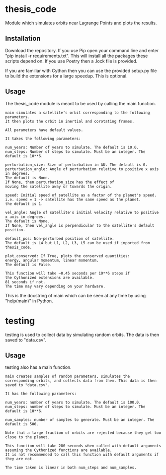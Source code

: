 # thesis_code

Module which simulates orbits near Lagrange Points and plots the results.

## Installation

Download the repository.
If you use Pip open your command line and enter "pip install -r requirements.txt". This will install all the packages these scripts depend on. If you use Poetry then a .lock file is provided.

If you are familiar with Cython then you can use the provided setup.py file to build the extensions for a large speedup. This is optional.

## Usage

The thesis_code module is meant to be used by calling the main function.

```
main simulates a satellite's orbit corresponding to the following parameters.
It then plots the orbit in inertial and corotating frames.

All parameters have default values.

It takes the following parameters:

num_years: Number of years to simulate. The default is 10.0.
num_steps: Number of steps to simulate. Must be an integer. The default is 10**6.

perturbation_size: Size of perturbation in AU. The default is 0.
perturbation_angle: Angle of perturbation relative to positive x axis in degrees.
The default is None.
If None, then perturbation_size has the effect of
moving the satellite away or towards the origin.

speed: Initial speed of satellite as a factor of the planet's speed.
i.e. speed = 1 -> satellite has the same speed as the planet.
the default is 1.

vel_angle: Angle of satellite's initial velocity relative to positive x axis in degrees.
The default is None.
If None, then vel_angle is perpendicular to the satellite's default position.

default_pos: Non-perturbed position of satellite.
The default is L4 but L1, L2, L3, L5 can be used if imported from thesis_code.

plot_conserved: If True, plots the conserved quantities:
energy, angular momentum, linear momentum.
The default is False.

This function will take ~0.45 seconds per 10**6 steps if
the Cythonized extensions are available.
81 seconds if not.
The time may vary depending on your hardware.
```

This is the docstring of main which can be seen at any time by using "help(main)" in Python.

# testing

testing is used to collect data by simulating random orbits. The data is then saved to "data.csv".

## Usage

testing also has a main function.

```
main creates samples of random parameters, simulates the
corresponding orbits, and collects data from them. This data is then saved to "data.csv".

It has the following parameters:

num_years: number of years to simulate. The default is 100.0.
num_steps: number of steps to simulate. Must be an integer. The default is 10**6.

num_samples: number of samples to generate. Must be an integer. The default is 500.

Note that a large fraction of orbits are rejected because they get too close to the planet.

This function will take 280 seconds when called with default arguments
assuming the Cythonized functions are available.
It is not recommended to call this function with default arguments if they are not.

The time taken is linear in both num_steps and num_samples.
```

